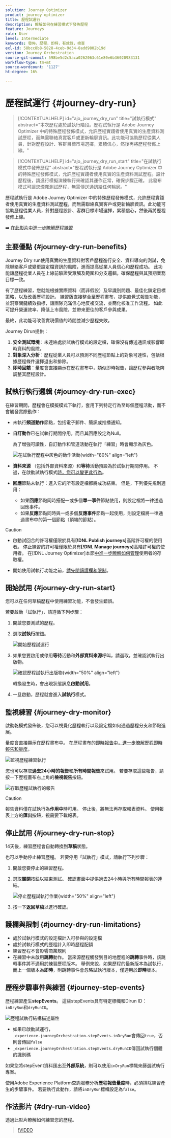 ```yaml
---
solution: Journey Optimizer
product: journey optimizer
title: 歷程試運行
description: 瞭解如何在練習模式下發佈歷程
feature: Journeys
role: User
level: Intermediate
keywords: 發佈，歷程，即時，有效性，檢查
exl-id: 58bcc8b8-5828-4ceb-9d34-8add9802b19d
version: Journey Orchestration
source-git-commit: 598be5d2c5aca0262063c61e80e6b36020983131
workflow-type: tm+mt
source-wordcount: '1127'
ht-degree: 16%

---
```


# 歷程試運行 {#journey-dry-run}

>[!CONTEXTUALHELP]
>id="ajo_journey_dry_run"
>title="試執行模式"
>abstract="本次歷程處於試執行階段。歷程試執行是 Adobe Journey Optimizer 中的特殊歷程發佈模式，允許歷程實踐者使用真實的生產資料測試歷程，而無需聯絡真實客戶或更新輪廓資訊。此功能可協助歷程從業人員，針對歷程設計、客群目標市場選擇，累積信心，然後再將歷程發佈上線。"


>[!CONTEXTUALHELP]
>id="ajo_journey_dry_run_start"
>title="在試執行模式中發佈歷程"
>abstract="歷程試執行是 Adobe Journey Optimizer 中的特殊歷程發佈模式，允許歷程實踐者使用真實的生產資料測試歷程。設計歷程後，請進行模擬演練執行來確認其運作正常，確保步驟正確。 此發布模式可讓您煙霧測試歷程，無需傳送通訊給任何輪廓。"

歷程試執行是 Adobe Journey Optimizer 中的特殊歷程發佈模式，允許歷程實踐者使用真實的生產資料測試歷程，而無需聯絡真實客戶或更新輪廓資訊。此功能可協助歷程從業人員，針對歷程設計、客群目標市場選擇，累積信心，然後再將歷程發佈上線。

➡️ [在此影片中進一步瞭解歷程練習](#dry-run-video)

## 主要優點 {#journey-dry-run-benefits}

Journey Diry run使用真實的生產資料對客戶歷程進行安全、資料導向的測試，免除聯絡客戶或變更設定檔資訊的風險，進而提高從業人員信心和歷程成功。 此功能讓歷程從業人員在上線前驗證受眾觸及範圍和分支邏輯，確保歷程與其預期業務目標一致。

有了歷程練習，您就能根據實際資料（而非假設）及早識別問題、最佳化鎖定目標策略，以及改善歷程設計。 練習版直接整合至歷程畫布，提供直覺式報告功能，並洞察關鍵績效指標，讓團隊充滿信心地反複交流，並簡化核准工作流程。 如此可提升營運效率、降低上市風險，並帶來更佳的客戶參與成果。

最終，此功能可改善實現價值的時間並減少歷程失敗。

Journey Dirun提供：

1. **安全測試環境**：未連絡處於試執行模式的設定檔，確保沒有傳送通訊或影響即時資料的風險。
1. **對象深入分析**：歷程從業人員可以預測不同歷程節點上的對象可達性，包括根據歷程條件選擇退出和排除。
1. **即時回饋**：量度會直接顯示在歷程畫布中，類似即時報告，讓歷程參與者能夠調整其歷程設計。

## 試執行執行邏輯 {#journey-dry-run-exec}

在練習期間，歷程會在模擬模式下執行，套用下列特定行為至每個歷程活動，而不會觸發實際動作：

* 未執行&#x200B;**頻道動作**&#x200B;節點，包括電子郵件、簡訊或推播通知。
* **自訂動作**&#x200B;已在試執行期間停用，而且其回應設定為Null。

  為了增強可讀性，自訂動作和管道活動在執行「練習」時會顯示為灰色。

  ![在試執行歷程中灰色的動作活動](assets/dry-run-greyed-activities.png){width="80%" align="left"}

* **資料來源** （包括外部資料來源）和&#x200B;**等待**&#x200B;活動預設為於試執行期間停用。 不過，在啟動試執行模式[時，您可以變更此行為](#journey-dry-run-start)。

* **回應**&#x200B;節點未執行：進入它的所有設定檔都將成功結束。 但是，下列優先規則適用：
   * 如果&#x200B;**回應**&#x200B;節點同時搭配一或多個&#x200B;**單一事件**&#x200B;節點使用，則設定檔將一律透過回應事件。
   * 如果&#x200B;**反應**&#x200B;節點同時與一或多個&#x200B;**反應事件**&#x200B;節點一起使用，則設定檔將一律通過畫布中的第一個節點（頂端的節點）。

>[!CAUTION]
>
>* 啟動試回合的許可權僅限於具有&#x200B;**[!DNL Publish journeys]**&#x200B;高階許可權的使用者。 停止練習的許可權僅限於具有&#x200B;**[!DNL Manage journeys]**&#x200B;高階許可權的使用者。 在[!DNL Journey Optimizer]本節[中進一步瞭解如何管理](../administration/permissions-overview.md)使用者的存取權。
>
>* 開始使用試執行功能之前，[請先閱讀護欄和限制](#journey-dry-run-limitations)。

## 開始試用 {#journey-dry-run-start}

您可以在任何草稿歷程中使用練習功能，不會發生錯誤。

若要啟動「試執行」，請遵循下列步驟：

1. 開啟您要測試的歷程。
1. 選取&#x200B;**試執行**&#x200B;按鈕。

   ![開始歷程試運行](assets/dry-run-button.png)

1. 如果您要啟用或停用&#x200B;**等待**&#x200B;活動和&#x200B;**外部資料來源**&#x200B;呼叫，請選取，並確認試執行出版物。

   ![確認歷程試執行出版物](assets/dry-run-publish.png){width="50%" align="left"}

   轉換發生時，會出現狀態訊息&#x200B;**啟動試用**。

1. 一旦啟動，歷程就會進入&#x200B;**試執行**&#x200B;模式。


## 監視練習 {#journey-dry-monitor}

啟動乾模式發佈後，您可以視覺化歷程執行以及設定檔如何通過歷程分支和節點進展。

量度會直接顯示在歷程畫布中。 在歷程畫布的[即時報告中，進一步瞭解歷程即時報告和量度](report-journey.md)。

![監視歷程練習執行](assets/dry-run-metrics.png)

您也可以存取&#x200B;**過去24小時的報告**&#x200B;和&#x200B;**所有時間報告**&#x200B;來試用。 若要存取這些報告，請按一下歷程畫布右上角的&#x200B;**檢視報告**&#x200B;按鈕。

![存取歷程試執行的報告](assets/dry-run-report.png)

>[!CAUTION]
>
> 報告資料僅在試執行為&#x200B;**作用中**&#x200B;時可用。  停止後，將無法再存取報表資料。 使用報表上方的&#x200B;**匯出**&#x200B;按鈕，視需要下載報表。


## 停止試用 {#journey-dry-run-stop}

14天後，練習歷程會自動轉換到&#x200B;**草稿**&#x200B;狀態。

也可以手動停止練習歷程。 若要停用「試執行」模式，請執行下列步驟：

1. 開啟您要停止的練習歷程。
1. 選取&#x200B;**關閉**按鈕以結束測試。
確認畫面中提供過去24小時與所有時間報表的連結。

   ![停止歷程試執行作業](assets/dry-run-stop.png){width="50%" align="left"}

1. 按一下&#x200B;**返回草稿**&#x200B;以進行確認。


## 護欄與限制 {#journey-dry-run-limitations}

* 處於試執行模式的設定檔計入可參與的設定檔
* 處於試執行模式的歷程計入即時歷程配額
* 練習歷程不會影響商業規則
  <!--* When creating a new journey version, if a previous journey version is **Live**, then the Dry run activation is not allowed on the new version.-->
* 在練習中未啟用&#x200B;**跳轉**動作。
當來源歷程觸發到目的地歷程的**跳轉**&#x200B;事件時，該跳轉事件將不適用於練習歷程版本。 舉例來說，如果歷程的最新版本為試執行，而上一個版本為&#x200B;**即時**，則跳轉事件會忽略試執行版本，僅適用於&#x200B;**即時**&#x200B;版本。

## 歷程步驟事件與練習 {#journey-step-events}

歷程練習產生&#x200B;**stepEvents**。 這些stepEvents具有特定標幟和Dirun ID： `inDryRun`和`dryRunID`。

![歷程試執行結構描述屬性](assets/dry-run-attributes.png)

* 如果已啟動試運行，`_experience.journeyOrchestration.stepEvents.inDryRun`會傳回`true`，否則會傳回`false`
* `_experience.journeyOrchestration.stepEvents.dryRunID`傳回試執行個體的識別碼


如果您將stepEvent資料匯出至&#x200B;**外部系統**，則可以使用`inDryRun`標幟來篩選試執行專案。

使用Adobe Experience Platform查詢服務分析&#x200B;**歷程報告量度**&#x200B;時，必須排除練習產生的步驟事件。 若要執行此動作，請將`inDryRun`標幟設定為`false`。

## 作法影片 {#dry-run-video}

透過此影片瞭解如何練習您的歷程。

>[!VIDEO](https://video.tv.adobe.com/v/3464681/?learn=on&enablevpops)
